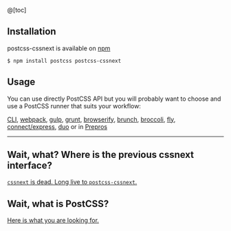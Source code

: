 @[toc]

## Installation

postcss-cssnext is available on [npm](https://www.npmjs.org/package/postcss-cssnext)

```console
$ npm install postcss postcss-cssnext
```

## Usage

You can use directly PostCSS API but you will probably want to choose and use a
PostCSS runner that suits your workflow:

<p class="cssnext-Tools">
  <a href="https://www.npmjs.com/package/postcss-cli">CLI</a>,
  <a href="https://www.npmjs.com/package/postcss-loader">webpack</a>,
  <a href="https://www.npmjs.com/package/gulp-postcss">gulp</a>,
  <a href="https://www.npmjs.com/package/grunt-postcss">grunt</a>,
  <a href="https://www.npmjs.com/package/browserify-postcss">browserify</a>,
  <a href="https://www.npmjs.com/package/postcss-brunch">brunch</a>,
  <a href="https://www.npmjs.com/package/broccoli-postcss">broccoli</a>,
  <a href="https://www.npmjs.com/package/fly-postcss">fly</a>,
  <a href="https://www.npmjs.com/package/postcss-middleware">connect/express</a>,
  <a href="https://www.npmjs.com/package/duo-postcss">duo</a>
  or in
  <a href="https://prepros.io/">Prepros</a>
</p>

---

## Wait, what? Where is the previous cssnext interface?

[`cssnext` is dead. Long live to `postcss-cssnext`.](/postcss/)


## Wait, what is PostCSS?

[Here is what you are looking for.](https://github.com/postcss/postcss#readme)
